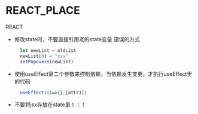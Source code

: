 # REACT_PLACE
REACT

- 修改state时，不要直接引用老的state变量
  错误的方式
  ```js
    let newList = oldList
    newList[0] = "xxx"
    setPopovers(newList)

  ```

- 使用useEffect第二个参数来控制依赖，当依赖发生变更，才执行useEffect里的代码
  ```js
    useEffect(()=>{},[attr1])

  ```

- 不要将jsx存放在state里！！！
